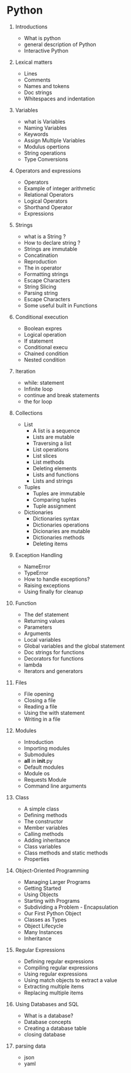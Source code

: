  # Python
1. Introductions
   * What is python
   * general description of Python 
   * Interactive Python 
2. Lexical matters
   * Lines 
   * Comments 
   * Names and tokens 
   * Doc strings 
   * Whitespaces and indentation
3. Variables
   * what is Variables 
   * Naming Variables
   * Keywords
   * Assign Multiple Variables
   *  Modulus opertions
   *  String operations
   * Type Conversions
4. Operators and expressions

   *  Operators
   *  Example of integer arithmetic
   *   Relational Operators
   *   Logical Operators
   *   Shorthand Operator
   *   Expressions
   
5. Strings
   * what is a String ?
   * How to declare string ?
   *  Strings are immutable
   * Concatination
   * Reproduction
   * The in operator
   * Formatting strings
   * Escape Characters
   * String Slicing
   *  Parsing string
   * Escape Characters
   * Some useful built in Functions
   
6. Conditional execution
   *  Boolean expres
   *  Logical operation
   *  If statement
   *  Conditional execu
   *  Chained condition
   *  Nested condition
7. Iteration
   * while: statement
   *  Infinite loop
   * continue and break statements
   * the for loop
8. Collections
   * List
     * A list is a sequence
     * Lists are mutable
     * Traversing a list 
     * List operations  
     * List slices  
     * List methods  
     * Deleting elements
     * Lists and functions 
     * Lists and strings 
   * Tuples
     * Tuples are immutable  
     * Comparing tuples  
     * Tuple assignment  
   * Dictionaries
     * Dictionaries  syntax
     * Dictionaries operations
     * Dicionaries are mutable
     * Dictionaries methods
     * Deleting items
9. Exception Handling
   * NameError
   * TypeError
   * How to handle exceptions?
   * Raising exceptions
   * Using finally for cleanup
10. Function
    * The def statement
    * Returning values
    * Parameters
    * Arguments
    *  Local variables
    *  Global variables and the global statement
    *  Doc strings for functions
    *  Decorators for functions
    *  lambda
    *  Iterators and generators
11. Files
    * File opening
    * Closing a file
    * Reading a file
    * Using the with statement
    * Writing in a file
12. Modules
    * Introduction
    * Importing modules
    * Submodules
    * __all__ in __init__.py
    * Default modules
    * Module os
    * Requests Module
    * Command line arguments
13. Class 
    * A simple class
    * Defining methods
    * The constructor
    * Member variables
    * Calling methods
    * Adding inheritance
    * Class variables
    * Class methods and static methods
    * Properties
14. Object-Oriented Programming
    * Managing Larger Programs 
    * Getting Started 
    * Using Objects 
    * Starting with Programs  
    * Subdividing a Problem - Encapsulation  
    * Our First Python Object  
    * Classes as Types  
    * Object Lifecycle 
    * Many Instances  
    * Inheritance   
15. Regular Expressions
    *  Defining regular expressions
    *   Compiling regular expressions
    *   Using regular expressions
    *   Using match objects to extract a value
    *   Extracting multiple items
    *  Replacing multiple items
16. Using Databases and SQL
    *  What is a database?  
    *  Database concepts  
    *  Creating a database table
    *  closing database
17. parsing data 
    *   json
    *   yaml






